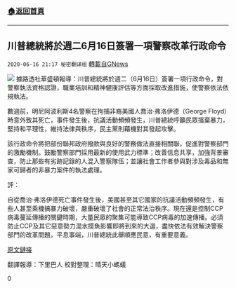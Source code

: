 ###  [:house:返回首頁](https://github.com/ourhimalayas/txt)
---

## 川普總統將於週二6月16日簽署一項警察改革行政命令
`2020-06-16 21:17 秘密翻译组` [轉載自GNews](https://gnews.org/zh-hant/236081/)

![](https://s3.amazonaws.com/gnews-media-offload/wp-content/uploads/2020/06/03133858/%E5%B7%9D%E6%99%AE.jpg)
據路透社華盛頓報導：川普總統將於週二（6月16日）簽署一項行政命令，對警察執法資格認證，職業培訓和精神健康評估等方面採取改進措施，使警察依法依規執法。

數週前，明尼阿波利斯4名警察在拘捕非裔美國人喬治·弗洛伊德（George Floyd）時意外致其死亡，事件發生後，抗議活動頻頻發生，川普總統呼籲民眾擯棄暴力，堅持和平理性，維持法律與秩序，民主黨則藉機對其發起攻擊。

該行政命令將把部份聯邦政府撥款與良好的警務做法直接相關聯，促進對警察部門的激勵機制。鼓勵警察部門採用最新的使用武力標準；改善信息共享，加強背景審查，防止那些有劣跡記錄的人混入警察隊伍；並讓社會工作者參與對涉及毒品和無家可歸者的非暴力案件的執法處理。

評：

自從喬治·弗洛伊德死亡事件發生後，美國甚至其它國家的抗議活動頻頻發生，有些人甚至乘機搞暴力破壞，嚴重破壞了社會的正常法治秩序。現在還是控制CCP病毒蔓延傳播的關鍵時期，大量民眾的聚集可能導致CCP病毒的加速傳播。必須防止CCP及其它惡意勢力混水摸魚影響即將到來的大選，盡快依法有效解決警察部門的改革問題，平息事端，川普總統此舉順應民意，有重要意義。

[原文鏈接](https://uk.reuters.com/article/uk-minneapolis-police-usa-trump/trump-to-sign-police-reform-executive-order-on-tuesday-idUKKBN23M2TJ)

翻譯報導：下里巴人
校對整理：晴天小螞蟻

0
